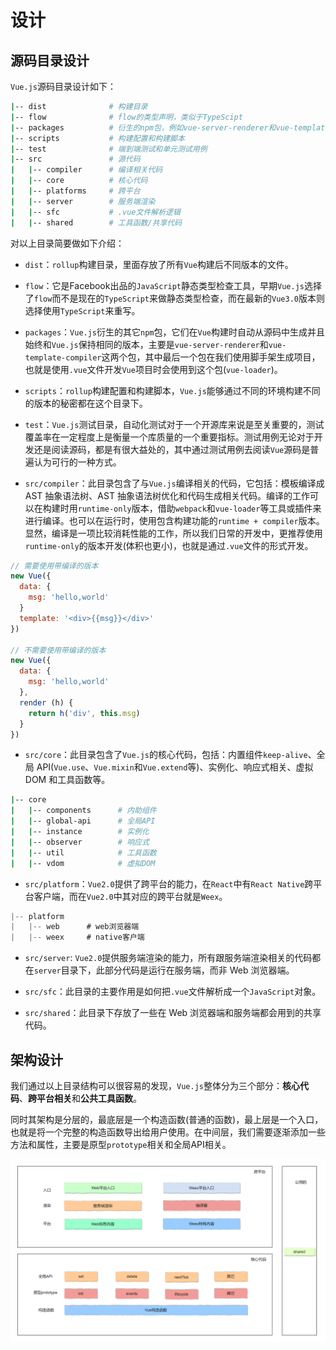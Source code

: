 # 设计

## 源码目录设计
`Vue.js`源码目录设计如下：
```sh
|-- dist              # 构建目录
|-- flow              # flow的类型声明，类似于TypeScipt
|-- packages          # 衍生的npm包，例如vue-server-renderer和vue-template-compiler
|-- scripts           # 构建配置和构建脚本
|-- test              # 端到端测试和单元测试用例
|-- src               # 源代码
|   |-- compiler      # 编译相关代码
|   |-- core          # 核心代码
|   |-- platforms     # 跨平台
|   |-- server        # 服务端渲染
|   |-- sfc           # .vue文件解析逻辑
|   |-- shared        # 工具函数/共享代码
```
对以上目录简要做如下介绍：
* `dist`：`rollup`构建目录，里面存放了所有`Vue`构建后不同版本的文件。
* `flow`：它是Facebook出品的`JavaScript`静态类型检查工具，早期`Vue.js`选择了`flow`而不是现在的`TypeScript`来做静态类型检查，而在最新的`Vue3.0`版本则选择使用`TypeScript`来重写。
* `packages`：`Vue.js`衍生的其它`npm`包，它们在`Vue`构建时自动从源码中生成并且始终和`Vue.js`保持相同的版本，主要是`vue-server-renderer`和`vue-template-compiler`这两个包，其中最后一个包在我们使用脚手架生成项目，也就是使用`.vue`文件开发`Vue`项目时会使用到这个包(`vue-loader`)。
* `scripts`：`rollup`构建配置和构建脚本，`Vue.js`能够通过不同的环境构建不同的版本的秘密都在这个目录下。
* `test`：`Vue.js`测试目录，自动化测试对于一个开源库来说是至关重要的，测试覆盖率在一定程度上是衡量一个库质量的一个重要指标。测试用例无论对于开发还是阅读源码，都是有很大益处的，其中通过测试用例去阅读`Vue`源码是普遍认为可行的一种方式。

* `src/compiler`：此目录包含了与`Vue.js`编译相关的代码，它包括：模板编译成 AST 抽象语法树、AST 抽象语法树优化和代码生成相关代码。编译的工作可以在构建时用`runtime-only`版本，借助`webpack`和`vue-loader`等工具或插件来进行编译。也可以在运行时，使用包含构建功能的`runtime + compiler`版本。显然，编译是一项比较消耗性能的工作，所以我们日常的开发中，更推荐使用`runtime-only`的版本开发(体积也更小)，也就是通过`.vue`文件的形式开发。

```js
// 需要使用带编译的版本
new Vue({
  data: {
    msg: 'hello,world'
  }
  template: '<div>{{msg}}</div>'
})

// 不需要使用带编译的版本
new Vue({
  data: {
    msg: 'hello,world'
  },
  render (h) {
    return h('div', this.msg)
  }
})
```
*  `src/core`：此目录包含了`Vue.js`的核心代码，包括：内置组件`keep-alive`、全局 API(`Vue.use`、`Vue.mixin`和`Vue.extend`等)、实例化、响应式相关、虚拟 DOM 和工具函数等。

```sh
|-- core
|   |-- components      # 内助组件
|   |-- global-api      # 全局API
|   |-- instance        # 实例化
|   |-- observer        # 响应式
|   |-- util            # 工具函数
|   |-- vdom            # 虚拟DOM
```
* `src/platform`：`Vue2.0`提供了跨平台的能力，在`React`中有`React Native`跨平台客户端，而在`Vue2.0`中其对应的跨平台就是`Weex`。

```js
|-- platform
|   |-- web      # web浏览器端
|   |-- weex     # native客户端
```

* `src/server`: `Vue2.0`提供服务端渲染的能力，所有跟服务端渲染相关的代码都在`server`目录下，此部分代码是运行在服务端，而非 Web 浏览器端。

* `src/sfc`：此目录的主要作用是如何把`.vue`文件解析成一个`JavaScript`对象。

* `src/shared`：此目录下存放了一些在 Web 浏览器端和服务端都会用到的共享代码。


## 架构设计
我们通过以上目录结构可以很容易的发现，`Vue.js`整体分为三个部分：**核心代码**、**跨平台相关**和**公共工具函数**。

同时其架构是分层的，最底层是一个构造函数(普通的函数)，最上层是一个入口，也就是将一个完整的构造函数导出给用户使用。在中间层，我们需要逐渐添加一些方法和属性，主要是原型`prototype`相关和全局API相关。

![Vue架构设计](../../assets/images/vueAnalysis/composition.png)
